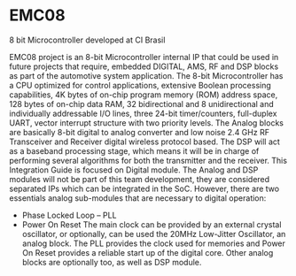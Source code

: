EMC08
=====

8 bit Microcontroller developed at CI Brasil

EMC08 project is an 8-bit Microcontroller internal IP that could be used in future projects that require, embedded DIGITAL, AMS, RF and DSP blocks as part of the automotive system application. 
The 8-bit Microcontroller has a CPU optimized for control applications, extensive Boolean processing capabilities, 4K bytes of on-chip program memory (ROM) address space, 128 bytes of on-chip data RAM, 32 bidirectional and 8 unidirectional and individually addressable I/O lines, three 24-bit timer/counters, full-duplex UART, vector interrupt structure with two priority levels.
The Analog blocks are basically 8-bit digital to analog converter and low noise 2.4 GHz RF Transceiver and Receiver digital wireless protocol based. The DSP will act as a baseband processing stage, which means it will be in charge of performing several algorithms for both the transmitter and the receiver.
This Integration Guide is focused on Digital module. The Analog and DSP modules will not be part of this team development, they are considered separated IPs which can be integrated in the SoC. However, there are two essentials analog sub-modules that are necessary to digital operation: 
-	Phase Locked Loop – PLL
-	Power On Reset
The main clock can be provided by an external crystal oscillator, or optionally, can be used the 20MHz Low-Jitter Oscillator, an analog block. The PLL provides the clock used for memories and Power On Reset provides a reliable start up of the digital core. Other analog blocks are optionally too, as well as DSP module.
